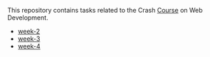 This repository contains tasks related to the Crash [Course](https://www.coursera.org/learn/introduction-to-web-development-with-html-css-javacript) on Web Development.

- [week-2](week-2)
- [week-3](week-3)
- [week-4](week-4)

